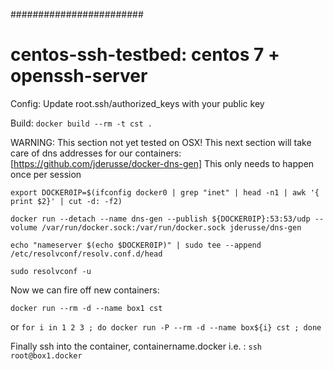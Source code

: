 ########################

# centos-ssh-testbed: centos 7 + openssh-server

Config: Update root.ssh/authorized_keys with your public key

Build: `docker build --rm -t cst .`

WARNING: This section not yet tested on OSX!
This next section will take care of dns addresses for our containers: [https://github.com/jderusse/docker-dns-gen]  This only needs to happen once per session

`export DOCKER0IP=$(ifconfig docker0 | grep "inet" | head -n1 | awk '{ print $2}' | cut -d: -f2)`

`docker run --detach --name dns-gen --publish ${DOCKER0IP}:53:53/udp --volume /var/run/docker.sock:/var/run/docker.sock jderusse/dns-gen`

`echo "nameserver $(echo $DOCKER0IP)" | sudo tee --append /etc/resolvconf/resolv.conf.d/head`

`sudo resolvconf -u`

Now we can fire off new containers:

`docker run --rm -d --name box1 cst`

or `for i in 1 2 3 ; do docker run -P --rm -d --name box${i} cst ; done`

Finally ssh into the container, containername.docker i.e. : `ssh root@box1.docker`